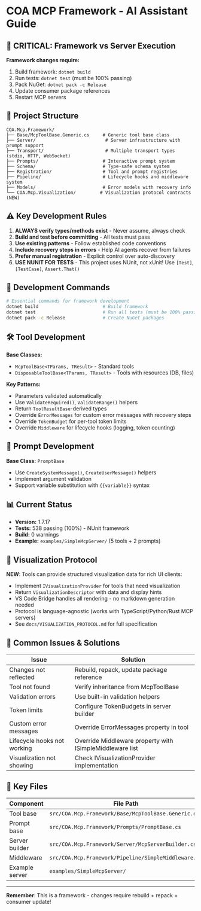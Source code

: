 # COA MCP Framework - AI Assistant Guide

## 🚨 CRITICAL: Framework vs Server Execution

**Framework changes require:**
1. Build framework: `dotnet build`
2. Run tests: `dotnet test` (must be 100% passing)
3. Pack NuGet: `dotnet pack -c Release`
4. Update consumer package references
5. Restart MCP servers

## 📁 Project Structure

```
COA.Mcp.Framework/
├── Base/McpToolBase.Generic.cs     # Generic tool base class
├── Server/                          # Server infrastructure with prompt support
├── Transport/                       # Multiple transport types (stdio, HTTP, WebSocket)
├── Prompts/                        # Interactive prompt system
├── Schema/                         # Type-safe schema system
├── Registration/                   # Tool and prompt registries
├── Pipeline/                       # Lifecycle hooks and middleware system
├── Models/                         # Error models with recovery info
└── COA.Mcp.Visualization/         # Visualization protocol contracts (NEW)
```

## ⚠️ Key Development Rules

1. **ALWAYS verify types/methods exist** - Never assume, always check
2. **Build and test before committing** - All tests must pass
3. **Use existing patterns** - Follow established code conventions
4. **Include recovery steps in errors** - Help AI agents recover from failures
5. **Prefer manual registration** - Explicit control over auto-discovery
6. **USE NUNIT FOR TESTS** - This project uses NUnit, not xUnit! Use `[Test]`, `[TestCase]`, `Assert.That()`

## 🔧 Development Commands

```bash
# Essential commands for framework development
dotnet build                        # Build framework
dotnet test                         # Run all tests (must be 100% passing)
dotnet pack -c Release              # Create NuGet packages
```

## 🛠️ Tool Development

**Base Classes:**
- `McpToolBase<TParams, TResult>` - Standard tools
- `DisposableToolBase<TParams, TResult>` - Tools with resources (DB, files)

**Key Patterns:**
- Parameters validated automatically
- Use `ValidateRequired()`, `ValidateRange()` helpers
- Return `ToolResultBase`-derived types
- Override `ErrorMessages` for custom error messages with recovery steps
- Override `TokenBudget` for per-tool token limits
- Override `Middleware` for lifecycle hooks (logging, token counting)

## 💬 Prompt Development

**Base Class:** `PromptBase`
- Use `CreateSystemMessage()`, `CreateUserMessage()` helpers
- Implement argument validation
- Support variable substitution with `{{variable}}` syntax

## 📊 Current Status
- **Version:** 1.7.17
- **Tests:** 538 passing (100%) - NUnit framework
- **Build:** 0 warnings
- **Example:** `examples/SimpleMcpServer/` (5 tools + 2 prompts)

## 🎨 Visualization Protocol

**NEW**: Tools can provide structured visualization data for rich UI clients:
- Implement `IVisualizationProvider` for tools that need visualization
- Return `VisualizationDescriptor` with data and display hints
- VS Code Bridge handles all rendering - no markdown generation needed
- Protocol is language-agnostic (works with TypeScript/Python/Rust MCP servers)
- See `docs/VISUALIZATION_PROTOCOL.md` for full specification

## 🛑 Common Issues & Solutions

| Issue | Solution |
|-------|----------|
| Changes not reflected | Rebuild, repack, update package reference |
| Tool not found | Verify inheritance from McpToolBase |
| Validation errors | Use built-in validation helpers |
| Token limits | Configure TokenBudgets in server builder |
| Custom error messages | Override ErrorMessages property in tool |
| Lifecycle hooks not working | Override Middleware property with ISimpleMiddleware list |
| Visualization not showing | Check IVisualizationProvider implementation |

## 📍 Key Files

| Component | File Path |
|-----------|-----------|
| Tool base | `src/COA.Mcp.Framework/Base/McpToolBase.Generic.cs` |
| Prompt base | `src/COA.Mcp.Framework/Prompts/PromptBase.cs` |
| Server builder | `src/COA.Mcp.Framework/Server/McpServerBuilder.cs` |
| Middleware | `src/COA.Mcp.Framework/Pipeline/SimpleMiddleware.cs` |
| Example server | `examples/SimpleMcpServer/` |

---
**Remember**: This is a framework - changes require rebuild + repack + consumer update!